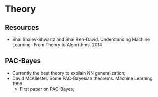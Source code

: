 # Theory

## Resources
- Shai Shalev-Shwartz and Shai Ben-David. Understanding Machine Learning- From Theory to Algorithms. 2014

## PAC-Bayes
- Currently the best theory to explain NN generalization;
- David McAllester. Some PAC-Bayesian theorems. Machine Learning 1999
	- First paper on PAC-Bayes;